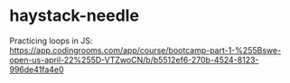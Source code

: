 # haystack-needle
Practicing loops in JS: https://app.codingrooms.com/app/course/bootcamp-part-1-%255Bswe-open-us-april-22%255D-VTZwoCN/b/b5512ef6-270b-4524-8123-996de41fa4e0
